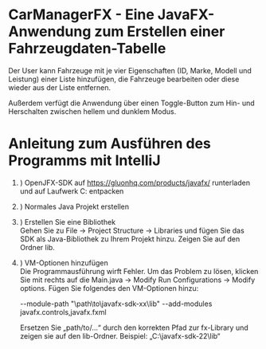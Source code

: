 # CarManagerFX - Eine JavaFX-Anwendung zum Erstellen einer Fahrzeugdaten-Tabelle

<p>Der User kann Fahrzeuge mit je vier Eigenschaften (ID, Marke, Modell und Leistung)
einer Liste hinzufügen, die Fahrzeuge bearbeiten oder diese wieder aus der Liste entfernen.</p>
<p>Außerdem verfügt die Anwendung über einen Toggle-Button zum Hin- und Herschalten zwischen hellem und dunklem Modus.</p>

# Anleitung zum Ausführen des Programms mit IntelliJ
<ol>
  <p>
<li>) OpenJFX-SDK auf <a href="https://gluonhq.com/products/javafx/">https://gluonhq.com/products/javafx/</a> runterladen und auf Laufwerk C: entpacken </li>
 </p>
  <p>
<li>) Normales Java Projekt erstellen </li>
 </p>
   <p>
<li>) Erstellen Sie eine Bibliothek <br>
Gehen Sie zu File -> Project Structure -> Libraries und fügen Sie das 
SDK als Java-Bibliothek zu Ihrem Projekt hinzu. Zeigen Sie 
auf den Ordner lib.</li> 
</p>
   <p>
<li>) VM-Optionen hinzufügen <br>
Die Programmausführung wirft Fehler. Um das Problem zu lösen, klicken Sie 
mit rechts auf die Main.java -> Modify Run Configurations -> Modify 
options. Fügen Sie folgendes den VM-Optionen hinzu:<br>

--module-path "\path\to\javafx-sdk-xx\lib" --add-modules 
javafx.controls,javafx.fxml <br>

Ersetzen Sie „path/to/…“ durch den korrekten Pfad zur fx-Library und 
zeigen sie auf den lib-Ordner. Beispiel: „C:\javafx-sdk-22\lib“ </li>
</p>
</ol>
